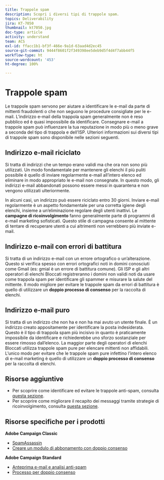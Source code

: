 ```yaml
---
title: Trappole spam
description: Scopri i diversi tipi di trappole spam.
topics: Deliverability
jira: KT-7050
thumbnail: kt7050.jpg
doc-type: article
activity: understand
team: ACS
exl-id: ffacc1b1-bf3f-466e-9a1d-63aad4d2ec45
source-git-commit: 9444f8601f2f349398ee5deb9d5f4d4f7abb44f5
workflow-type: ht
source-wordcount: '453'
ht-degree: 100%

---
```


# Trappole spam

Le trappole spam servono per aiutare a identificare le e-mail da parte di mittenti fraudolenti o che non seguono le procedure consigliate per le e-mail. L’indirizzo e-mail della trappola spam generalmente non è reso pubblico ed è quasi impossibile da identificare. Consegnare e-mail a trappole spam può influenzare la tua reputazione in modo più o meno grave a seconda del tipo di trappola e dell’ISP. Ulteriori informazioni sui diversi tipi di trappole spam sono disponibile nelle sezioni seguenti.

## Indirizzo e-mail riciclato

Si tratta di indirizzi che un tempo erano validi ma che ora non sono più utilizzati. Un modo fondamentale per mantenere gli elenchi il più puliti possibile è quello di inviare regolarmente e-mail all’intero elenco ed eliminare in modo appropriato le e-mail non consegnate. In questo modo, gli indirizzi e-mail abbandonati possono essere messi in quarantena e non vengono utilizzati ulteriormente.

In alcuni casi, un indirizzo può essere riciclato entro 30 giorni. Inviare e-mail regolarmente è un aspetto fondamentale per una corretta igiene degli elenchi, insieme a un’eliminazione regolare degli utenti inattivi. Le **campagne di ricoinvolgimento** fanno generalmente parte di programmi di e-mail marketing sofisticati. Questo stile di campagna consente al mittente di tentare di recuperare utenti a cui altrimenti non verrebbero più inviate e-mail.

## Indirizzo e-mail con errori di battitura

Si tratta di un indirizzo e-mail con un errore ortografico o un’alterazione. Questo si verifica spesso con errori ortografici noti in domini conosciuti come Gmail (es: gmial è un errore di battitura comune). Gli ISP e gli altri operatori di elenchi Bloccati registreranno i domini non validi noti da usare come trappola spam per identificare gli spammer e misurare la salute del mittente. Il modo migliore per evitare le trappole spam da errori di battitura è quello di utilizzare un **doppio processo di consenso** per la raccolta di elenchi.

## Indirizzo e-mail puro

Si tratta di un indirizzo che non ha e non ha mai avuto un utente finale. È un indirizzo creato appositamente per identificare la posta indesiderata. Questo è il tipo di trappola spam più incisivo in quanto è praticamente impossibile da identificare e richiederebbe uno sforzo sostanziale per essere rimosso dall’elenco. La maggior parte degli operatori di elenchi Bloccati utilizza trappole spam pure per elencare mittenti non affidabili. L’unico modo per evitare che le trappole spam pure infettino l’intero elenco di e-mail marketing è quello di utilizzare un **doppio processo di consenso** per la raccolta di elenchi.

## Risorse aggiuntive

* Per scoprire come identificare ed evitare le trappole anti-spam, consulta [questa sezione](/help/additional-resources/all-about-spam-traps.md).
* Per scoprire come migliorare il recapito dei messaggi tramite strategie di ricoinvolgimento, consulta [questa sezione](/help/additional-resources/re-engagement.md).

## Risorse specifiche per i prodotti

**Adobe Campaign Classic**

* [SpamAssassin](https://experienceleague.adobe.com/docs/campaign-classic/using/sending-messages/deliverability-management/spamassassin.html?lang=it#using-spamassassin)
* [Creare un modulo di abbonamento con doppio consenso](https://experienceleague.adobe.com/docs/campaign-classic/using/designing-content/web-forms/use-cases—web-forms.html?lang=it#create-a-subscription—form-with-double-opt-in)

**Adobe Campaign Standard**

* [Anteprima e-mail e analisi anti-spam](https://experienceleague.adobe.com/docs/campaign-standard-learn/tutorials/designing-content/email-designer/preview-your-email.html?lang=it#designing-content)
* [Processo per doppio consenso](https://experienceleague.adobe.com/docs/campaign-standard/using/communication-channels/landing-pages/setting-up-a-double-opt-in-process.html?lang=it#communication-channels)
